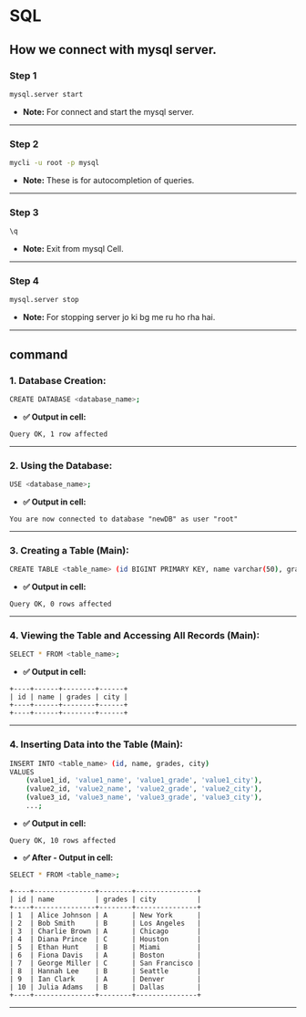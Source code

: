 # SQL

## How we connect with mysql server.
### Step 1
```bash
mysql.server start
```
- **Note:** For connect and start the mysql server.

---

### Step 2
```bash
mycli -u root -p mysql
```
- **Note:** These is for autocompletion of queries.

---

### Step 3
```bash
\q
```
- **Note:** Exit from mysql Cell.

---


### Step 4
```bash
mysql.server stop 
```
- **Note:** For stopping server jo ki bg me ru ho rha hai.

---

## command

### 1. Database Creation:
```bash
CREATE DATABASE <database_name>;
```
- **✅ Output in cell:** 
```
Query OK, 1 row affected
```
---

### 2. Using the Database:
```bash
USE <database_name>;
```
- **✅ Output in cell:** 
```
You are now connected to database "newDB" as user "root"
```
---

### 3. Creating a Table (Main):
```bash
CREATE TABLE <table_name> (id BIGINT PRIMARY KEY, name varchar(50), grades char(20), city varchar(30) );
```
- **✅ Output in cell:** 
```
Query OK, 0 rows affected
```
---


### 4. Viewing the Table and Accessing All Records (Main):
```bash
SELECT * FROM <table_name>;
```
- **✅ Output in cell:** 
```
+----+------+--------+------+
| id | name | grades | city |
+----+------+--------+------+
+----+------+--------+------+
```
---


### 4. Inserting Data into the Table (Main):
```bash
INSERT INTO <table_name> (id, name, grades, city) 
VALUES 
    (value1_id, 'value1_name', 'value1_grade', 'value1_city'),
    (value2_id, 'value2_name', 'value2_grade', 'value2_city'),
    (value3_id, 'value3_name', 'value3_grade', 'value3_city'),
    ...;
```
- **✅ Output in cell:** 
```
Query OK, 10 rows affected
```
- **✅ After - Output in cell:** 
```bash
SELECT * FROM <table_name>;
```
```
+----+---------------+--------+---------------+
| id | name          | grades | city          |
+----+---------------+--------+---------------+
| 1  | Alice Johnson | A      | New York      |
| 2  | Bob Smith     | B      | Los Angeles   |
| 3  | Charlie Brown | A      | Chicago       |
| 4  | Diana Prince  | C      | Houston       |
| 5  | Ethan Hunt    | B      | Miami         |
| 6  | Fiona Davis   | A      | Boston        |
| 7  | George Miller | C      | San Francisco |
| 8  | Hannah Lee    | B      | Seattle       |
| 9  | Ian Clark     | A      | Denver        |
| 10 | Julia Adams   | B      | Dallas        |
+----+---------------+--------+---------------+
```
---




